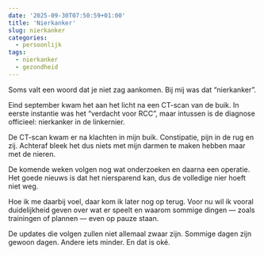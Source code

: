 ```yaml
---
date: '2025-09-30T07:50:59+01:00'
title: 'Nierkanker'
slug: nierkanker
categories:
  - persoonlijk
tags:
  - nierkanker
  - gezondheid
---
```

Soms valt een woord dat je niet zag aankomen.
Bij mij was dat “nierkanker”.

Eind september kwam het aan het licht na een CT-scan van de buik. In eerste instantie was het “verdacht voor RCC”, maar intussen is de diagnose officieel: nierkanker in de linkernier.

De CT-scan kwam er na klachten in mijn buik. Constipatie, pijn in de rug en zij. Achteraf bleek het dus niets met mijn darmen te maken hebben maar met de nieren.

De komende weken volgen nog wat onderzoeken en daarna een operatie. Het goede nieuws is dat het niersparend kan, dus de volledige nier hoeft niet weg.

Hoe ik me daarbij voel, daar kom ik later nog op terug.
Voor nu wil ik vooral duidelijkheid geven over wat er speelt en waarom sommige dingen — zoals trainingen of plannen — even op pauze staan.

De updates die volgen zullen niet allemaal zwaar zijn.
Sommige dagen zijn gewoon dagen. Andere iets minder. En dat is oké.